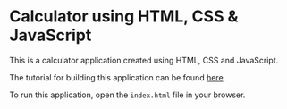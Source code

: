 # Calculator using HTML, CSS & JavaScript
This is a calculator application created using HTML, CSS and JavaScript. 

The tutorial for building this application can be found [here](http://feedhenry.org/student-help-guide/topic03-web-development/index.html).

To run this application, open the `index.html` file in your browser.
